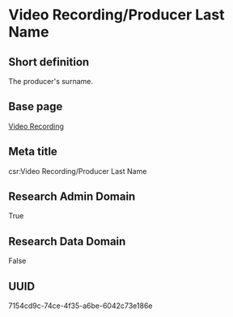 # Video Recording/Producer Last Name
## Short definition
The producer's surname.
## Base page
[Video Recording](https://github.com/EuroCRIS/CASRAI-Dictionairies/blob/main/Objects/Video%20Recording.md)
## Meta title
csr:Video Recording/Producer Last Name
## Research Admin Domain
True
## Research Data Domain
False
## UUID
7154cd9c-74ce-4f35-a6be-6042c73e186e
